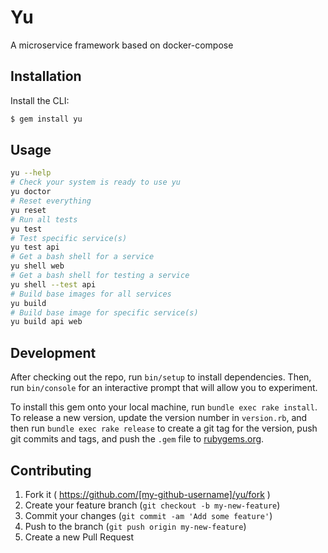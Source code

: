 # Yu

A microservice framework based on docker-compose

## Installation

Install the CLI:

```bash
$ gem install yu
```

## Usage

```bash
yu --help
# Check your system is ready to use yu
yu doctor
# Reset everything
yu reset
# Run all tests
yu test
# Test specific service(s)
yu test api
# Get a bash shell for a service
yu shell web
# Get a bash shell for testing a service
yu shell --test api
# Build base images for all services
yu build
# Build base image for specific service(s)
yu build api web
```

## Development

After checking out the repo, run `bin/setup` to install dependencies. Then, run `bin/console` for an interactive prompt that will allow you to experiment.

To install this gem onto your local machine, run `bundle exec rake install`. To release a new version, update the version number in `version.rb`, and then run `bundle exec rake release` to create a git tag for the version, push git commits and tags, and push the `.gem` file to [rubygems.org](https://rubygems.org).

## Contributing

1. Fork it ( https://github.com/[my-github-username]/yu/fork )
2. Create your feature branch (`git checkout -b my-new-feature`)
3. Commit your changes (`git commit -am 'Add some feature'`)
4. Push to the branch (`git push origin my-new-feature`)
5. Create a new Pull Request
